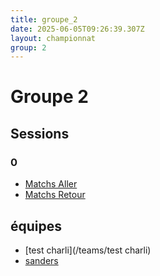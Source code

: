 ```yaml
---
title: groupe_2
date: 2025-06-05T09:26:39.307Z
layout: championnat
group: 2
---
```


# Groupe 2

## Sessions


###  0
- [Matchs Aller](/scores/session-0/groupe-2/aller/)
- [Matchs Retour](/scores/session-0/groupe-2/retour/)

## équipes
- [test charli](/teams/test charli)
- [sanders](/teams/sanders)

